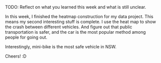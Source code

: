 TODO: Reflect on what you learned this week and what is still unclear.

In this week, I finished the heatmap construction for my data project. This means
my second interesting stuff is complete. I use the heat map to
show the crash between different vehicles. And figure out that
public transportation is safer, and the car is the most popular
method among people for going out.

Interestingly, mini-bike is the most safe vehicle in NSW.

Cheers! :D
